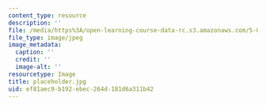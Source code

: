 ```yaml
---
content_type: resource
description: ''
file: /media/https%3A/open-learning-course-data-rc.s3.amazonaws.com/5-07sc-biological-chemistry-i-fall-2013/ef81aec9b192ebec264d181d6a311b42_placeholder.jpg
file_type: image/jpeg
image_metadata:
  caption: ''
  credit: ''
  image-alt: ''
resourcetype: Image
title: placeholder.jpg
uid: ef81aec9-b192-ebec-264d-181d6a311b42
---
```

